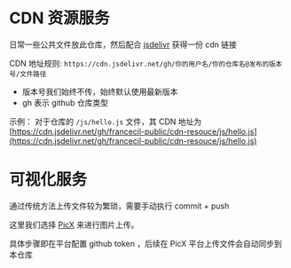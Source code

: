 # CDN 资源服务

日常一些公共文件放此仓库，然后配合 [jsdelivr](https://github.com/jsdelivr/jsdelivr) 获得一份 cdn 链接

CDN 地址规则: `https://cdn.jsdelivr.net/gh/你的用户名/你的仓库名@发布的版本号/文件路径`
- 版本号我们始终不传，始终默认使用最新版本 
- gh 表示 github 仓库类型

示例：
对于仓库的 `/js/hello.js` 文件，其 CDN 地址为 [https://cdn.jsdelivr.net/gh/francecil-public/cdn-resouce/js/hello.js](https://cdn.jsdelivr.net/gh/francecil-public/cdn-resouce/js/hello.js)

# 可视化服务

通过传统方法上传文件较为繁琐，需要手动执行 commit + push

这里我们选择 [PicX](https://picx.xpoet.cn/) 来进行图片上传。

具体步骤即在平台配置 github token ，后续在 PicX 平台上传文件会自动同步到本仓库
